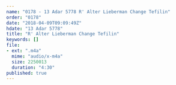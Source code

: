 ```yaml
---
name: "0178 - 13 Adar 5778 R' Alter Lieberman Change Tefilin"
order: "0178"
date: "2018-04-09T09:09:49Z"
hdate: "13 Adar 5778"
title: "R' Alter Lieberman Change Tefilin"
keywords: []
file:
- ext: ".m4a"
  mime: "audio/x-m4a"
  size: 2250013
  duration: "4:30"
published: true
---
```


